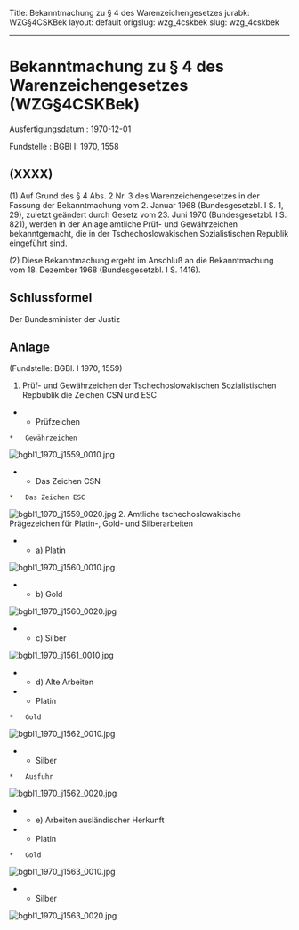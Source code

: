 Title: Bekanntmachung zu § 4 des Warenzeichengesetzes
jurabk: WZG§4CSKBek
layout: default
origslug: wzg_4cskbek
slug: wzg_4cskbek

---

# Bekanntmachung zu § 4 des Warenzeichengesetzes (WZG§4CSKBek)

Ausfertigungsdatum
:   1970-12-01

Fundstelle
:   BGBl I: 1970, 1558



## (XXXX)

(1) Auf Grund des § 4 Abs. 2 Nr. 3 des Warenzeichengesetzes in der
Fassung der Bekanntmachung vom 2. Januar 1968 (Bundesgesetzbl. I S. 1,
29), zuletzt geändert durch Gesetz vom 23. Juni 1970 (Bundesgesetzbl.
I S. 821), werden in der Anlage amtliche Prüf- und Gewährzeichen
bekanntgemacht, die in der Tschechoslowakischen Sozialistischen
Republik eingeführt sind.

(2) Diese Bekanntmachung ergeht im Anschluß an die Bekanntmachung vom
18\. Dezember 1968 (Bundesgesetzbl. I S. 1416).


## Schlussformel

Der Bundesminister der Justiz


## Anlage

(Fundstelle: BGBl. I 1970, 1559)

1.  Prüf- und Gewährzeichen der Tschechoslowakischen Sozialistischen
    Repbublik die Zeichen CSN und ESC




*    *   Prüfzeichen

    *   Gewährzeichen



![bgbl1_1970_j1559_0010.jpg](bgbl1_1970_j1559_0010.jpg)
*    *   Das Zeichen CSN

    *   Das Zeichen ESC



![bgbl1_1970_j1559_0020.jpg](bgbl1_1970_j1559_0020.jpg)
2.  Amtliche tschechoslowakische Prägezeichen für Platin-, Gold- und
    Silberarbeiten




*    *   a) Platin



![bgbl1_1970_j1560_0010.jpg](bgbl1_1970_j1560_0010.jpg)
*    *   b) Gold



![bgbl1_1970_j1560_0020.jpg](bgbl1_1970_j1560_0020.jpg)
*    *   c) Silber



![bgbl1_1970_j1561_0010.jpg](bgbl1_1970_j1561_0010.jpg)
*    *   d) Alte Arbeiten




*    *   Platin

    *   Gold



![bgbl1_1970_j1562_0010.jpg](bgbl1_1970_j1562_0010.jpg)
*    *   Silber

    *   Ausfuhr



![bgbl1_1970_j1562_0020.jpg](bgbl1_1970_j1562_0020.jpg)
*    *   e) Arbeiten ausländischer Herkunft




*    *   Platin

    *   Gold



![bgbl1_1970_j1563_0010.jpg](bgbl1_1970_j1563_0010.jpg)
*    *   Silber



![bgbl1_1970_j1563_0020.jpg](bgbl1_1970_j1563_0020.jpg)
